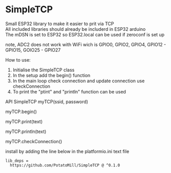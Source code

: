 # SimpleTCP
Small ESP32 library to make it easier to prit via TCP  
All included libraries should already be includerd in ESP32 arduino  
The mDSN is set to ESP32 so ESP32.local can be used if zeroconf is set up

note, ADC2 does not work with WiFi wich is GPIO0, GPIO2, GPIO4, GPIO12 - GPIO15, GOIO25 - GPIO27


How to use:
1. Initialise the SimpleTCP class
2. In the setup add the begin() function
3. In the main loop check connection and update connection use checkConnection
4. To print the "ptint" and "println" function can be used


API
SimpleTCP myTCP(ssid, password)

myTCP.begin()

myTCP.print(text)

myTCP.println(text)

myTCP.checkConnection()

install by adding the line below in the platformio.ini text file

```
lib_deps =
  https://github.com/PotatoMill/SimpleTCP @ ^0.1.0
```
